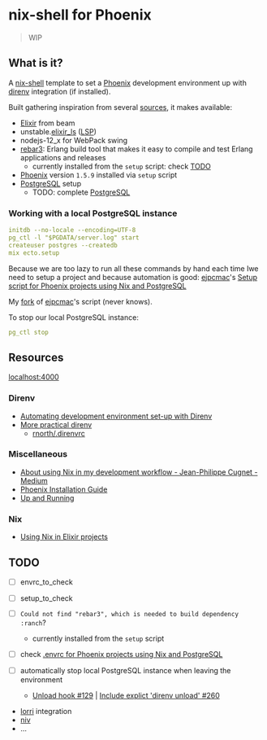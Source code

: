 # nix-shell for Phoenix

> WIP

## What is it?

A [nix-shell](https://nixos.org/manual/nix/stable/#description-13) template to set a [Phoenix](phoenixframework.org/) development environment up with [direnv](https://github.com/direnv/direnv) integration (if installed).

Built gathering inspiration from several [sources](#resources), it makes available:

- [Elixir](elixir-lang.org/) from beam
- unstable.[elixir_ls](https://github.com/elixir-lsp/elixir-ls) ([LSP](https://microsoft.github.io/language-server-protocol/))
- nodejs-12_x for WebPack swing
- [rebar3](https://github.com/erlang/rebar3): Erlang build tool that makes it easy to compile and test Erlang applications and releases
  - currently installed from the `setup` script: check [TODO](#todo)
- [Phoenix](phoenixframework.org/) version `1.5.9` installed via `setup` script
- [PostgreSQL](https://www.postgresql.org/) setup
  - TODO: complete [PostgreSQL](https://www.postgresql.org/)

### Working with a local PostgreSQL instance

```yaml
initdb --no-locale --encoding=UTF-8
pg_ctl -l "$PGDATA/server.log" start
createuser postgres --createdb
mix ecto.setup
```

Because we are too lazy to run all these commands by hand each time Iwe need to setup a project and because automation is good: [ejpcmac](https://github.com/ejpcmac)'s [Setup script for Phoenix projects using Nix and PostgreSQL](https://gist.github.com/ejpcmac/c09d47dfa627c9503c01cdf0779af0f7)

My [fork](https://gist.github.com/maxdevjs/0f75f5b7d03b6afae21b7282166cf7c5) of [ejpcmac](https://github.com/ejpcmac)'s script (never knows).

To stop our local PostgreSQL instance:

```yaml
pg_ctl stop
```

## Resources

[localhost:4000](http://localhost:4000/)

### Direnv

- [Automating development environment set-up with Direnv](http://www.futurile.net/2016/02/03/automating-environment-setup-with-direnv/)
- [More prac­ti­cal direnv](https://rnorth.org/more-practical-direnv/)
  - [rnorth/.direnvrc](https://gist.github.com/rnorth/0fd5048da85957da39c17bd49c4ca922)

### Miscellaneous

- [About using Nix in my development workflow - Jean-Philippe Cugnet - Medium](https://medium.com/@ejpcmac/about-using-nix-in-my-development-workflow-12422a1f2f4c)
- [Phoenix Installation Guide](https://hexdocs.pm/phoenix/installation.html)
- [Up and Running](https://hexdocs.pm/phoenix/up_and_running.html)

### Nix

- [Using Nix in Elixir projects](https://ejpcmac.net/blog/using-nix-in-elixir-projects/)

## TODO

- [ ] envrc_to_check
- [ ] setup_to_check

- [ ] `Could not find "rebar3", which is needed to build dependency :ranch`?
  - currently installed from the `setup` script
- [ ] check [.envrc for Phoenix projects using Nix and PostgreSQL](https://gist.github.com/ejpcmac/32d3480aec2bcb941f95fab0477617d3#file-envrc-L86-L89)
- [ ] automatically stop local PostgreSQL instance when leaving the environment
  - [Unload hook #129](https://github.com/direnv/direnv/issues/129) | [Include explict 'direnv unload' #260](https://github.com/direnv/direnv/issues/260)
- [lorri](https://github.com/nix-community/lorri) integration
- [niv](https://github.com/joefiorini/niv)
- ...
